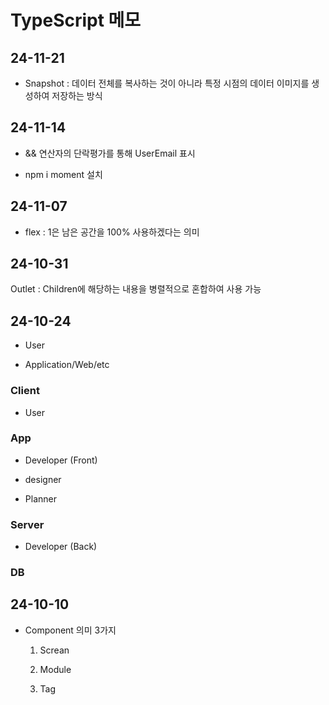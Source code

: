 # TypeScript 메모

## 24-11-21

- Snapshot : 데이터 전체를 복사하는 것이 아니라 특정 시점의 데이터 이미지를 생성하여 저장하는 방식

## 24-11-14

- && 연산자의 단락평가를 통해 UserEmail 표시

- npm i moment 설치

## 24-11-07

- flex : 1은 남은 공간을 100% 사용하겠다는 의미

## 24-10-31

Outlet : Children에 해당하는 내용을 병렬적으로 혼합하여 사용 가능

## 24-10-24

- User

- Application/Web/etc

### Client

- User

### App

- Developer (Front)

- designer

- Planner

### Server

- Developer (Back)

### DB

## 24-10-10

- Component 의미 3가지

  1. Screan

  2. Module

  3. Tag
